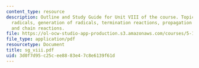 ```yaml
---
content_type: resource
description: Outline and Study Guide for Unit VIII of the course. Topics include free
  radicals, generation of radicals, termination reactions, propagation reactions,
  and chain reactions.
file: https://ol-ocw-studio-app-production.s3.amazonaws.com/courses/5-13-organic-chemistry-ii-fall-2003/3d0f7d95c25cee8883e47c8e6139f61d_sg_viii.pdf
file_type: application/pdf
resourcetype: Document
title: sg_viii.pdf
uid: 3d0f7d95-c25c-ee88-83e4-7c8e6139f61d
---
```

